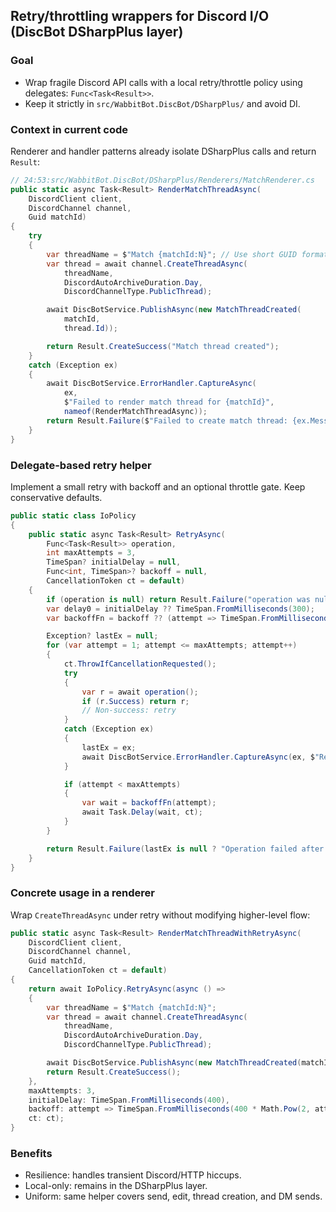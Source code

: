 ## Retry/throttling wrappers for Discord I/O (DiscBot DSharpPlus layer)

### Goal
- Wrap fragile Discord API calls with a local retry/throttle policy using delegates: `Func<Task<Result>>`.
- Keep it strictly in `src/WabbitBot.DiscBot/DSharpPlus/` and avoid DI.

### Context in current code
Renderer and handler patterns already isolate DSharpPlus calls and return `Result`:

```csharp
// 24:53:src/WabbitBot.DiscBot/DSharpPlus/Renderers/MatchRenderer.cs
public static async Task<Result> RenderMatchThreadAsync(
    DiscordClient client,
    DiscordChannel channel,
    Guid matchId)
{
    try
    {
        var threadName = $"Match {matchId:N}"; // Use short GUID format
        var thread = await channel.CreateThreadAsync(
            threadName,
            DiscordAutoArchiveDuration.Day,
            DiscordChannelType.PublicThread);

        await DiscBotService.PublishAsync(new MatchThreadCreated(
            matchId,
            thread.Id));

        return Result.CreateSuccess("Match thread created");
    }
    catch (Exception ex)
    {
        await DiscBotService.ErrorHandler.CaptureAsync(
            ex,
            $"Failed to render match thread for {matchId}",
            nameof(RenderMatchThreadAsync));
        return Result.Failure($"Failed to create match thread: {ex.Message}");
    }
}
```

### Delegate-based retry helper
Implement a small retry with backoff and an optional throttle gate. Keep conservative defaults.

```csharp
public static class IoPolicy
{
    public static async Task<Result> RetryAsync(
        Func<Task<Result>> operation,
        int maxAttempts = 3,
        TimeSpan? initialDelay = null,
        Func<int, TimeSpan>? backoff = null,
        CancellationToken ct = default)
    {
        if (operation is null) return Result.Failure("operation was null");
        var delay0 = initialDelay ?? TimeSpan.FromMilliseconds(300);
        var backoffFn = backoff ?? (attempt => TimeSpan.FromMilliseconds(delay0.TotalMilliseconds * Math.Pow(2, attempt - 1)));

        Exception? lastEx = null;
        for (var attempt = 1; attempt <= maxAttempts; attempt++)
        {
            ct.ThrowIfCancellationRequested();
            try
            {
                var r = await operation();
                if (r.Success) return r;
                // Non-success: retry
            }
            catch (Exception ex)
            {
                lastEx = ex;
                await DiscBotService.ErrorHandler.CaptureAsync(ex, $"Retry attempt {attempt} failed", nameof(RetryAsync));
            }

            if (attempt < maxAttempts)
            {
                var wait = backoffFn(attempt);
                await Task.Delay(wait, ct);
            }
        }

        return Result.Failure(lastEx is null ? "Operation failed after retries" : $"{lastEx.GetType().Name}: {lastEx.Message}");
    }
}
```

### Concrete usage in a renderer
Wrap `CreateThreadAsync` under retry without modifying higher-level flow:

```csharp
public static async Task<Result> RenderMatchThreadWithRetryAsync(
    DiscordClient client,
    DiscordChannel channel,
    Guid matchId,
    CancellationToken ct = default)
{
    return await IoPolicy.RetryAsync(async () =>
    {
        var threadName = $"Match {matchId:N}";
        var thread = await channel.CreateThreadAsync(
            threadName,
            DiscordAutoArchiveDuration.Day,
            DiscordChannelType.PublicThread);

        await DiscBotService.PublishAsync(new MatchThreadCreated(matchId, thread.Id));
        return Result.CreateSuccess();
    },
    maxAttempts: 3,
    initialDelay: TimeSpan.FromMilliseconds(400),
    backoff: attempt => TimeSpan.FromMilliseconds(400 * Math.Pow(2, attempt - 1)),
    ct: ct);
}
```

### Benefits
- Resilience: handles transient Discord/HTTP hiccups.
- Local-only: remains in the DSharpPlus layer.
- Uniform: same helper covers send, edit, thread creation, and DM sends.


